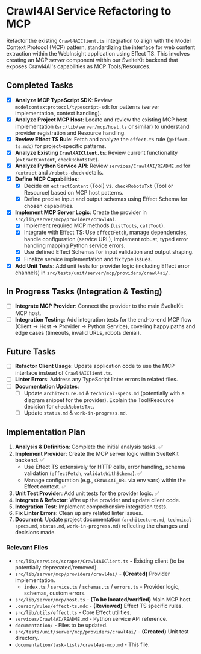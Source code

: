 # Crawl4AI Service Refactoring to MCP

Refactor the existing `Crawl4AIClient.ts` integration to align with the Model Context Protocol (MCP) pattern, standardizing the interface for web content extraction within the WebInsight application using Effect TS. This involves creating an MCP *server* component within our SvelteKit backend that exposes Crawl4AI's capabilities as MCP Tools/Resources.

## Completed Tasks

- [x] **Analyze MCP TypeScript SDK**: Review `modelcontextprotocol/typescript-sdk` for patterns (server implementation, context handling).
- [x] **Analyze Project MCP Host**: Locate and review the existing MCP host implementation (`src/lib/server/mcp/host.ts` or similar) to understand provider registration and Resource handling.
- [x] **Review Effect TS Rule**: Fetch and analyze the `effect-ts` rule (`@effect-ts.mdc`) for project-specific patterns.
- [x] **Analyze Existing `Crawl4AIClient.ts`**: Review current functionality (`extractContent`, `checkRobotsTxt`).
- [x] **Analyze Python Service API**: Review `services/Crawl4AI/README.md` for `/extract` and `/robots-check` details.
- [x] **Define MCP Capabilities**:
    - [x] Decide on `extractContent` (Tool) vs. `checkRobotsTxt` (Tool or Resource) based on MCP host patterns.
    - [x] Define precise input and output schemas using Effect Schema for chosen capabilities.
- [x] **Implement MCP Server Logic**: Create the provider in `src/lib/server/mcp/providers/crawl4ai`.
    - [x] Implement required MCP methods (`listTools`, `callTool`).
    - [x] Integrate with Effect TS: Use `effectFetch`, manage dependencies, handle configuration (service URL), implement robust, typed error handling mapping Python service errors.
    - [x] Use defined Effect Schemas for input validation and output shaping.
    - [x] Finalize service implementation and fix type issues.
- [x] **Add Unit Tests**: Add unit tests for provider logic (including Effect error channels) in `src/tests/unit/server/mcp/providers/crawl4ai/`.

## In Progress Tasks (Integration & Testing)

- [ ] **Integrate MCP Provider**: Connect the provider to the main SvelteKit MCP host.
- [ ] **Integration Testing**: Add integration tests for the end-to-end MCP flow (Client -> Host -> Provider -> Python Service), covering happy paths and edge cases (timeouts, invalid URLs, robots denial).

## Future Tasks

- [ ] **Refactor Client Usage**: Update application code to use the MCP interface instead of `Crawl4AIClient.ts`.
- [ ] **Linter Errors**: Address any TypeScript linter errors in related files.
- [ ] **Documentation Updates**:
    - [ ] Update `architecture.md` & `technical-specs.md` (potentially with a diagram snippet for the provider). Explain the Tool/Resource decision for `checkRobotsTxt`.
    - [ ] Update `status.md` & `work-in-progress.md`.

## Implementation Plan

1.  **Analysis & Definition**: Complete the initial analysis tasks. ✅
2.  **Implement Provider**: Create the MCP server logic within SvelteKit backend. ✅
    *   Use Effect TS extensively for HTTP calls, error handling, schema validation (`effectFetch`, `validateWithSchema`). ✅
    *   Manage configuration (e.g., `CRAWL4AI_URL` via env vars) within the Effect context. ✅
3.  **Unit Test Provider**: Add unit tests for the provider logic. ✅
4.  **Integrate & Refactor**: Wire up the provider and update client code.
5.  **Integration Test**: Implement comprehensive integration tests.
6.  **Fix Linter Errors**: Clean up any related linter issues.
7.  **Document**: Update project documentation (`architecture.md`, `technical-specs.md`, `status.md`, `work-in-progress.md`) reflecting the changes and decisions made.

### Relevant Files

-   `src/lib/services/scraper/Crawl4AIClient.ts` - Existing client (to be potentially deprecated/removed).
-   `src/lib/server/mcp/providers/crawl4ai/` - **(Created)** Provider implementation.
    -   `index.ts` / `service.ts` / `schemas.ts` / `errors.ts` - Provider logic, schemas, custom errors.
-   `src/lib/server/mcp/host.ts` - **(To be located/verified)** Main MCP host.
-   `.cursor/rules/effect-ts.mdc` - **(Reviewed)** Effect TS specific rules.
-   `src/lib/utils/effect.ts` - Core Effect utilities.
-   `services/Crawl4AI/README.md` - Python service API reference.
-   `documentation/` - Files to be updated.
-   `src/tests/unit/server/mcp/providers/crawl4ai/` - **(Created)** Unit test directory.
-   `documentation/task-lists/crawl4ai-mcp.md` - This file.
